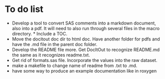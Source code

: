 # To do list #

* Develop a tool to convert SAS comments into a markdown document,
  also into a pdf.  It will need to also run through several files in
  the macro directory.
      * Include a TOC.
* Move the docitout doc dir to html doc.  Have another folder for pdfs
  and have the .md file in the parent doc folder.
* Develop the README file more.  Get DocItOut to recognize README.md
  the same as it recognizes readme.txt.
* Get rid of formats.sas file.  Incorporate the values into the raw dataset.
* make a makefile to change name of readme from .txt to .md.
* have some way to produce an example documentation like in roxygen 

